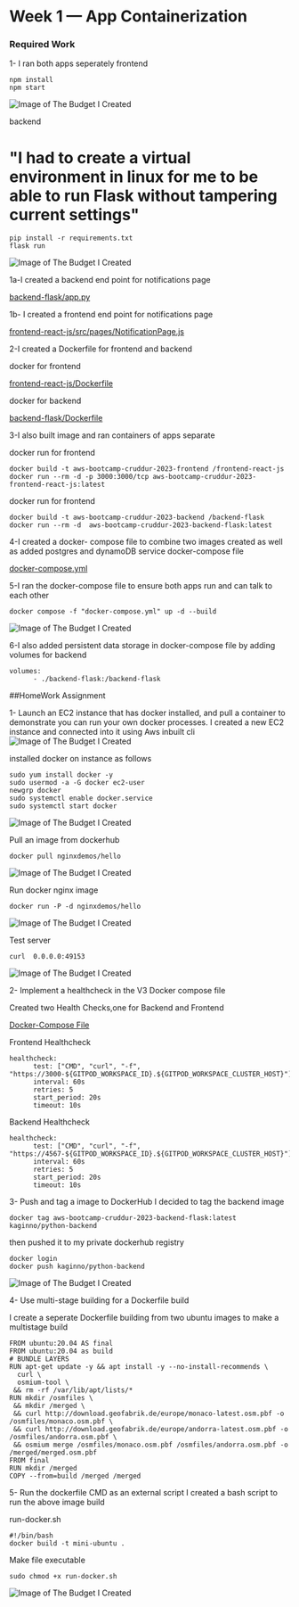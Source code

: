 # Week 1 — App Containerization
### Required Work
1- I ran both apps seperately
frontend
```
npm install
npm start

```
![Image of The Budget I Created](assets/frontend-run.png) 

backend 

# "I had to create a virtual environment in linux for me to be able to run Flask without tampering current settings"

```
pip install -r requirements.txt
flask run
```
![Image of The Budget I Created](assets/backend-run.png) 


1a-I created a backend end point for notifications page

[backend-flask/app.py](https://github.com/innocentkagina/aws-bootcamp-cruddur-2023/blob/97d27fc3a3915d3b5d5d500e3b0075451a077b8e/backend-flask/app.py)

1b- I created a frontend end point for notifications page

[frontend-react-js/src/pages/NotificationPage.js](https://github.com/innocentkagina/aws-bootcamp-cruddur-2023/blob/97d27fc3a3915d3b5d5d500e3b0075451a077b8e/frontend-react-js/src/pages/NotificationPage.js)


2-I created a Dockerfile for frontend and backend

docker for frontend

[frontend-react-js/Dockerfile](https://github.com/innocentkagina/aws-bootcamp-cruddur-2023/blob/97d27fc3a3915d3b5d5d500e3b0075451a077b8e/frontend-react-js/Dockerfile)

docker for backend

[backend-flask/Dockerfile](https://github.com/innocentkagina/aws-bootcamp-cruddur-2023/blob/97d27fc3a3915d3b5d5d500e3b0075451a077b8e/backend-flask/Dockerfile)


3-I also built image and ran containers of apps separate

docker run for frontend
```
docker build -t aws-bootcamp-cruddur-2023-frontend /frontend-react-js
docker run --rm -d -p 3000:3000/tcp aws-bootcamp-cruddur-2023-frontend-react-js:latest

```

docker run for frontend
```
docker build -t aws-bootcamp-cruddur-2023-backend /backend-flask
docker run --rm -d  aws-bootcamp-cruddur-2023-backend-flask:latest

```

4-I created a docker- compose file to combine two images created as well as added postgres and dynamoDB service
docker-compose file

[docker-compose.yml](https://github.com/innocentkagina/aws-bootcamp-cruddur-2023/blob/97d27fc3a3915d3b5d5d500e3b0075451a077b8e/docker-compose.yml)

5-I ran the docker-compose file to ensure both apps run and can talk to each other
```
docker compose -f "docker-compose.yml" up -d --build 
```
![Image of The Budget I Created](assets/docker-compose-build.png) 

6-I also added persistent data storage in docker-compose file by adding volumes for backend
```
volumes:
      - ./backend-flask:/backend-flask
```

##HomeWork Assignment

1- Launch an EC2 instance that has docker installed, and pull a container to demonstrate you can run your own docker processes. 
I created a new EC2 instance and connected into it using Aws inbuilt cli
![Image of The Budget I Created](assets/aws-ec2-connect.png) 

installed docker on instance as follows
```
sudo yum install docker -y
sudo usermod -a -G docker ec2-user
newgrp docker
sudo systemctl enable docker.service
sudo systemctl start docker
```
![Image of The Budget I Created](assets/aws-ec2-docker.png) 

Pull an image from dockerhub
```
docker pull nginxdemos/hello
```
![Image of The Budget I Created](assets/docker-pull-ec2.png) 

Run docker nginx image
```
docker run -P -d nginxdemos/hello
```
![Image of The Budget I Created](assets/docker-run-ec2.png) 

Test server
```
curl  0.0.0.0:49153
```
![Image of The Budget I Created](assets/curl-ec2.png) 

2- Implement a healthcheck in the V3 Docker compose file

Created two Health Checks,one for Backend  and Frontend

[Docker-Compose File](https://github.com/innocentkagina/aws-bootcamp-cruddur-2023/blob/97d27fc3a3915d3b5d5d500e3b0075451a077b8e/docker-compose.yml)

Frontend Healthcheck
```
healthcheck:
      test: ["CMD", "curl", "-f", "https://3000-${GITPOD_WORKSPACE_ID}.${GITPOD_WORKSPACE_CLUSTER_HOST}"]
      interval: 60s
      retries: 5
      start_period: 20s
      timeout: 10s
```
Backend Healthcheck
```
healthcheck:
      test: ["CMD", "curl", "-f", "https://4567-${GITPOD_WORKSPACE_ID}.${GITPOD_WORKSPACE_CLUSTER_HOST}"]
      interval: 60s
      retries: 5
      start_period: 20s
      timeout: 10s
```
3- Push and tag a image to DockerHub
I decided to tag the  backend image 
```
docker tag aws-bootcamp-cruddur-2023-backend-flask:latest kaginno/python-backend
```
then pushed it to my private dockerhub registry
```
docker login
docker push kaginno/python-backend

```
![Image of The Budget I Created](assets/dockerhub-image.png)

4- Use multi-stage building for a Dockerfile build

I create a seperate Dockerfile building from two ubuntu images to make a multistage build

```
FROM ubuntu:20.04 AS final
FROM ubuntu:20.04 as build
# BUNDLE LAYERS
RUN apt-get update -y && apt install -y --no-install-recommends \
  curl \
  osmium-tool \
 && rm -rf /var/lib/apt/lists/*
RUN mkdir /osmfiles \
 && mkdir /merged \
 && curl http://download.geofabrik.de/europe/monaco-latest.osm.pbf -o /osmfiles/monaco.osm.pbf \
 && curl http://download.geofabrik.de/europe/andorra-latest.osm.pbf -o /osmfiles/andorra.osm.pbf \
 && osmium merge /osmfiles/monaco.osm.pbf /osmfiles/andorra.osm.pbf -o /merged/merged.osm.pbf
FROM final
RUN mkdir /merged
COPY --from=build /merged /merged
```

5- Run the dockerfile CMD as an external script
I created a bash script to run the above image build

run-docker.sh
```
#!/bin/bash
docker build -t mini-ubuntu .
```
Make file executable
```
sudo chmod +x run-docker.sh
```
![Image of The Budget I Created](assets/run-docker.png)